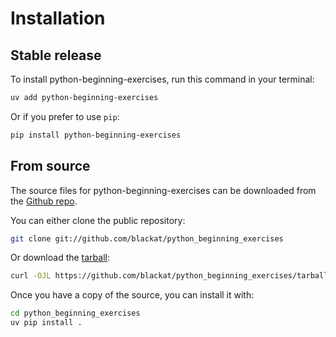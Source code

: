 # Installation

## Stable release

To install python-beginning-exercises, run this command in your terminal:

```sh
uv add python-beginning-exercises
```

Or if you prefer to use `pip`:

```sh
pip install python-beginning-exercises
```

## From source

The source files for python-beginning-exercises can be downloaded from the [Github repo](https://github.com/blackat/python_beginning_exercises).

You can either clone the public repository:

```sh
git clone git://github.com/blackat/python_beginning_exercises
```

Or download the [tarball](https://github.com/blackat/python_beginning_exercises/tarball/master):

```sh
curl -OJL https://github.com/blackat/python_beginning_exercises/tarball/master
```

Once you have a copy of the source, you can install it with:

```sh
cd python_beginning_exercises
uv pip install .
```
